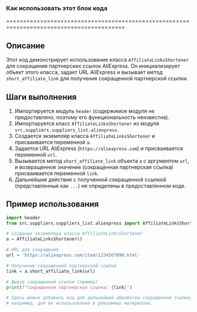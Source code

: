 ### Как использовать этот блок кода
=========================================================================================

Описание
-------------------------
Этот код демонстрирует использование класса `AffiliateLinksShortener` для сокращения партнерских ссылок AliExpress. Он инициализирует объект этого класса, задает URL AliExpress и вызывает метод `short_affiliate_link` для получения сокращенной партнерской ссылки.

Шаги выполнения
-------------------------
1. Импортируется модуль `header` (содержимое модуля не предоставлено, поэтому его функциональность неизвестна).
2. Импортируется класс `AffiliateLinksShortener` из модуля `src.suppliers.suppliers_list.aliexpress`.
3. Создается экземпляр класса `AffiliateLinksShortener` и присваивается переменной `a`.
4. Задается URL AliExpress (`https://aliexpress.com`) и присваивается переменной `url`.
5. Вызывается метод `short_affiliate_link` объекта `a` с аргументом `url`, и возвращенное значение (сокращенная партнерская ссылка) присваивается переменной `link`.
6. Дальнейшие действия с полученной сокращенной ссылкой (представленные как `...`) не определены в предоставленном коде.

Пример использования
-------------------------

```python
import header
from src.suppliers.suppliers_list.aliexpress import AffiliateLinksShortener

# Создание экземпляра класса AffiliateLinksShortener
a = AffiliateLinksShortener()

# URL для сокращения
url = 'https://aliexpress.com/item/1234567890.html'

# Получение сокращенной партнерской ссылки
link = a.short_affiliate_link(url)

# Вывод сокращенной ссылки (пример)
print(f"Сокращенная партнерская ссылка: {link}")

# Здесь можно добавить код для дальнейшей обработки сокращенной ссылки,
# например, для ее использования в рекламных материалах.